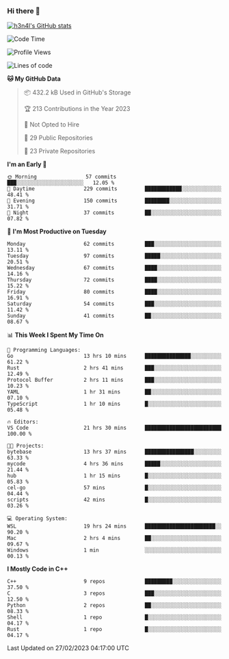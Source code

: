 ### Hi there 👋

[![h3n4l's GitHub stats](https://github-readme-stats.vercel.app/api?username=h3n4l&count_private=true&show_icons=true&theme=radical)](https://github.com/h3n4l/github-readme-stats)

<!--START_SECTION:waka-->
![Code Time](http://img.shields.io/badge/Code%20Time-974%20hrs%2033%20mins-blue)

![Profile Views](http://img.shields.io/badge/Profile%20Views-1-blue)

![Lines of code](https://img.shields.io/badge/From%20Hello%20World%20I%27ve%20Written-1.7%20million%20lines%20of%20code-blue)

**🐱 My GitHub Data** 

> 📦 432.2 kB Used in GitHub's Storage 
 > 
> 🏆 213 Contributions in the Year 2023
 > 
> 🚫 Not Opted to Hire
 > 
> 📜 29 Public Repositories 
 > 
> 🔑 23 Private Repositories 
 > 
**I'm an Early 🐤** 

```text
🌞 Morning                57 commits          ███░░░░░░░░░░░░░░░░░░░░░░   12.05 % 
🌆 Daytime                229 commits         ████████████░░░░░░░░░░░░░   48.41 % 
🌃 Evening                150 commits         ████████░░░░░░░░░░░░░░░░░   31.71 % 
🌙 Night                  37 commits          ██░░░░░░░░░░░░░░░░░░░░░░░   07.82 % 
```
📅 **I'm Most Productive on Tuesday** 

```text
Monday                   62 commits          ███░░░░░░░░░░░░░░░░░░░░░░   13.11 % 
Tuesday                  97 commits          █████░░░░░░░░░░░░░░░░░░░░   20.51 % 
Wednesday                67 commits          ████░░░░░░░░░░░░░░░░░░░░░   14.16 % 
Thursday                 72 commits          ████░░░░░░░░░░░░░░░░░░░░░   15.22 % 
Friday                   80 commits          ████░░░░░░░░░░░░░░░░░░░░░   16.91 % 
Saturday                 54 commits          ███░░░░░░░░░░░░░░░░░░░░░░   11.42 % 
Sunday                   41 commits          ██░░░░░░░░░░░░░░░░░░░░░░░   08.67 % 
```


📊 **This Week I Spent My Time On** 

```text
💬 Programming Languages: 
Go                       13 hrs 10 mins      ███████████████░░░░░░░░░░   61.22 % 
Rust                     2 hrs 41 mins       ███░░░░░░░░░░░░░░░░░░░░░░   12.49 % 
Protocol Buffer          2 hrs 11 mins       ███░░░░░░░░░░░░░░░░░░░░░░   10.23 % 
YAML                     1 hr 31 mins        ██░░░░░░░░░░░░░░░░░░░░░░░   07.10 % 
TypeScript               1 hr 10 mins        █░░░░░░░░░░░░░░░░░░░░░░░░   05.48 % 

🔥 Editors: 
VS Code                  21 hrs 30 mins      █████████████████████████   100.00 % 

🐱‍💻 Projects: 
bytebase                 13 hrs 37 mins      ████████████████░░░░░░░░░   63.33 % 
mycode                   4 hrs 36 mins       █████░░░░░░░░░░░░░░░░░░░░   21.44 % 
hub                      1 hr 15 mins        █░░░░░░░░░░░░░░░░░░░░░░░░   05.83 % 
cel-go                   57 mins             █░░░░░░░░░░░░░░░░░░░░░░░░   04.44 % 
scripts                  42 mins             █░░░░░░░░░░░░░░░░░░░░░░░░   03.26 % 

💻 Operating System: 
WSL                      19 hrs 24 mins      ███████████████████████░░   90.20 % 
Mac                      2 hrs 4 mins        ██░░░░░░░░░░░░░░░░░░░░░░░   09.67 % 
Windows                  1 min               ░░░░░░░░░░░░░░░░░░░░░░░░░   00.13 % 
```

**I Mostly Code in C++** 

```text
C++                      9 repos             █████████░░░░░░░░░░░░░░░░   37.50 % 
C                        3 repos             ███░░░░░░░░░░░░░░░░░░░░░░   12.50 % 
Python                   2 repos             ██░░░░░░░░░░░░░░░░░░░░░░░   08.33 % 
Shell                    1 repo              █░░░░░░░░░░░░░░░░░░░░░░░░   04.17 % 
Rust                     1 repo              █░░░░░░░░░░░░░░░░░░░░░░░░   04.17 % 
```




 Last Updated on 27/02/2023 04:17:00 UTC
<!--END_SECTION:waka-->

